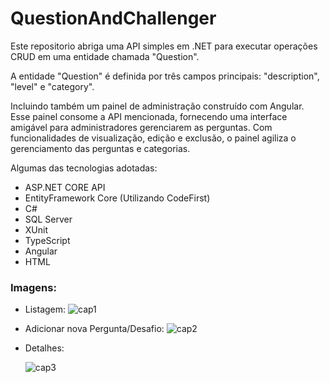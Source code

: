 # QuestionAndChallenger

 Este repositorio abriga uma API simples em .NET para executar operações CRUD
em uma entidade chamada "Question". 

A entidade "Question" é definida por três campos principais: "description", "level" e "category". 

Incluindo também um painel de administração construído com Angular. Esse painel consome a API mencionada, fornecendo uma interface amigável para administradores gerenciarem as perguntas. Com funcionalidades de visualização, edição e exclusão, o painel agiliza o gerenciamento das perguntas e categorias.

Algumas das tecnologias adotadas:

+ ASP.NET CORE API
+ EntityFramework Core (Utilizando CodeFirst)
+ C#
+ SQL Server
+ XUnit
+ TypeScript
+ Angular
+ HTML

### Imagens:

+ Listagem:
  ![cap1](https://github.com/LSaints/QuestionAndChalleger-WebApplication/assets/132153413/bb74ebd1-1df9-4b64-8c0c-4f9a2834e3d7)
+ Adicionar nova Pergunta/Desafio:
  ![cap2](https://github.com/LSaints/QuestionAndChalleger-WebApplication/assets/132153413/98802832-3742-4f33-aa66-b2a099b6a1db)
+ Detalhes:
 
  ![cap3](https://github.com/LSaints/QuestionAndChalleger-WebApplication/assets/132153413/fd1a757c-41d4-4861-a923-80f9cb821f54)


  

